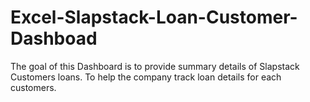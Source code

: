 # Excel-Slapstack-Loan-Customer-Dashboad
The goal of this Dashboard is to provide summary details of Slapstack Customers loans. To help the company track loan details for each customers.
